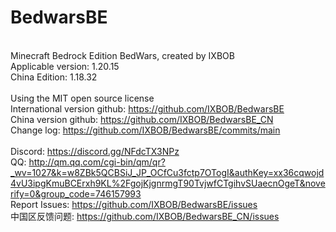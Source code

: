 # BedwarsBE

</br>Minecraft Bedrock Edition BedWars, created by IXBOB
</br> Applicable version: 1.20.15
</br> China Edition: 1.18.32
</br>
</br>Using the MIT open source license
</br>International version github: <https://github.com/IXBOB/BedwarsBE>
</br>China version github: <https://github.com/IXBOB/BedwarsBE_CN>
</br>Change log: <https://github.com/IXBOB/BedwarsBE/commits/main>
</br>
</br>Discord: <https://discord.gg/NFdcTX3NPz>
</br>QQ: <http://qm.qq.com/cgi-bin/qm/qr?_wv=1027&k=w8ZBk5QCBSiJ_JP_OCfCu3fctp7OTogI&authKey=xx36cqwojd4vU3ipgKmuBCErxh9KL%2FgojKjgnrmgT90TvjwfCTgihvSUaecnOgeT&noverify=0&group_code=746157993>
</br>Report Issues: <https://github.com/IXBOB/BedwarsBE/issues>
</br>中国区反馈问题: <https://github.com/IXBOB/BedwarsBE_CN/issues>

